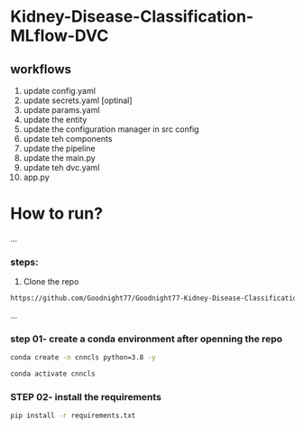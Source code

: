 # Kidney-Disease-Classification-MLflow-DVC



## workflows 
1. update config.yaml
2. update secrets.yaml [optinal]
3. update params.yaml
4. update the entity 
5. update the configuration manager in src config 
6. update teh components 
7. update the pipeline 
8. update the main.py 
9. update teh dvc.yaml
10. app.py 

# How to run?
...
### steps:
1. Clone the repo

```bash
https://github.com/Goodnight77/Goodnight77-Kidney-Disease-Classification-MLflow-DVC
```
...
### step 01- create a conda environment after openning the repo

```bash
conda create -n cnncls python=3.8 -y
```

```bash
conda activate cnncls
```

### STEP 02- install the requirements
```bash
pip install -r requirements.txt
```

